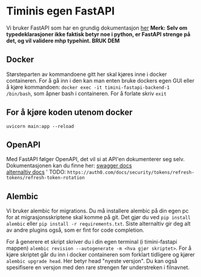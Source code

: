 # Timinis egen FastAPI

Vi bruker FastAPI som har en grundig dokumentasjon [her](https://fastapi.tiangolo.com/)
**Merk: Selv om typedeklarasjoner ikke faktisk betyr noe i python, er FastAPI strenge på det, og vil validere mhp typehint. BRUK DEM**

## Docker

Størsteparten av kommandoene gitt her skal kjøres inne i docker containeren. For å gå inn i den kan man enten bruke dockers egen GUI eller å kjøre kommandoen: `docker exec -it timini-fastapi-backend-1 /bin/bash`, som åpner bash i containeren. For å forlate skriv `exit`

## For å kjøre koden utenom docker

`uvicorn main:app --reload`

## OpenAPI

Med FastAPI følger OpenAPI, det vil si at API'en dokumenterer seg selv. Dokumentasjonen kan du finne her:
[swagger docs](http://127.0.0.1:8000/docs)  
[alternaltiv docs](http://127.0.0.1:8000/redoc)
'
TODO: `https://auth0.com/docs/security/tokens/refresh-tokens/refresh-token-rotation`

## Alembic

Vi bruker alembic for migrations. Du må installere alembic på din egen pc for at migrasjonsskriptene skal komme på git. Det gjør du ved `pip install alembic` eller `pip install -r requirements.txt`. Siste alternaltiv gir deg alt av andre plugins også, som er fint for code completion.

<!-- Det går kanskje an å generere fra inne i docker men jeg fikk det ikke til å funke --iverks  -->

For å generere et skript skriver du i din egen terminal (i timini-fastapi mappen) `alembic revision --autogenerate -m <hva gjør skriptet>`.
For å kjøre skriptet går du inn i docker containeren som forklart tidligere og kjører `alembic upgrade head`. Her betyr head "nyeste versjon". Du kan også spesifisere en versjon med den rare strengen før understreken i filnavnet.
